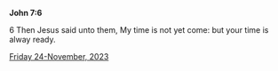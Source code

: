**John 7:6**

6 Then Jesus said unto them, My time is not yet come: but your time is alway ready.

[Friday 24-November, 2023](https://getbible.life/kjv/John/7/6)
